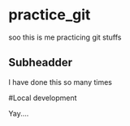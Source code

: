 # practice_git

soo this is me practicing git stuffs

## Subheadder
I have done this so many times

#Local development

Yay....